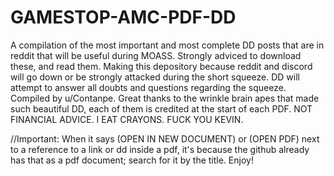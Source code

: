# GAMESTOP-AMC-PDF-DD
A compilation of the most important and most complete DD posts that are in reddit that will be useful during MOASS. Strongly adviced to download these, and read them. Making this depository because reddit and discord will go down or be strongly attacked during the short squeeze. DD will attempt to answer all doubts and questions regarding the squeeze.
Compiled by u/Contanpe.
Great thanks to the wrinkle brain apes that made such beautiful DD, each of them is credited at the start of each PDF.
NOT FINANCIAL ADVICE. I EAT CRAYONS. FUCK YOU KEVIN.

//Important: When it says (OPEN IN NEW DOCUMENT) or (OPEN PDF) next to a reference to a link or dd inside a pdf, it's because the github already has that as a pdf document; search for it by the title. Enjoy!
